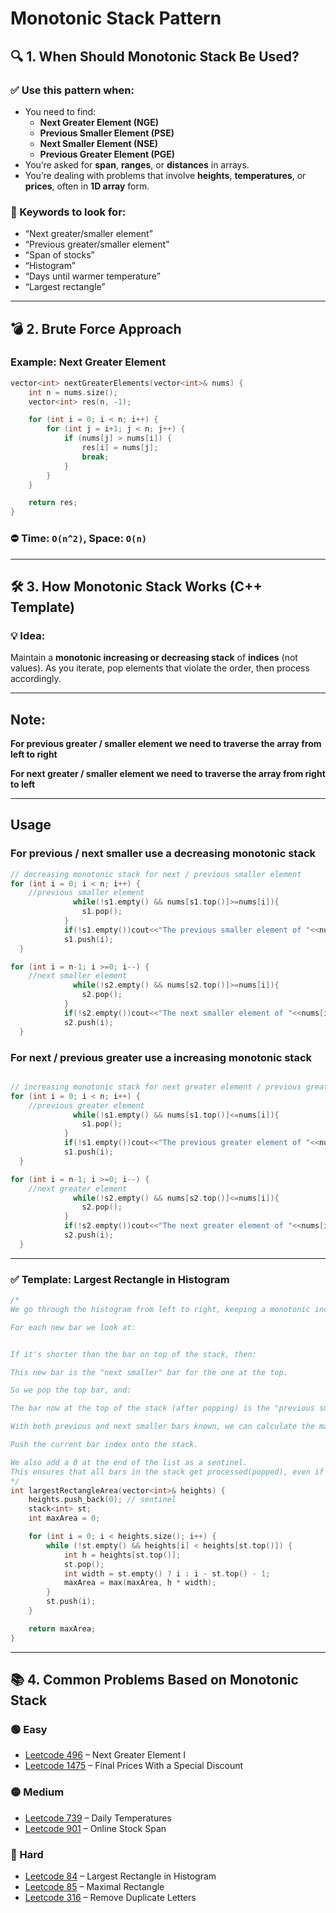 # Monotonic Stack Pattern

## 🔍 1. When Should Monotonic Stack Be Used?

### ✅ Use this pattern when:
- You need to find:
  - **Next Greater Element (NGE)**
  - **Previous Smaller Element (PSE)**
  - **Next Smaller Element (NSE)**
  - **Previous Greater Element (PGE)**
- You’re asked for **span**, **ranges**, or **distances** in arrays.
- You’re dealing with problems that involve **heights**, **temperatures**, or **prices**, often in **1D array** form.

### 🧠 Keywords to look for:
- “Next greater/smaller element”
- “Previous greater/smaller element”
- “Span of stocks”
- “Histogram”
- “Days until warmer temperature”
- “Largest rectangle”

---

## 💣 2. Brute Force Approach

### Example: Next Greater Element

```cpp
vector<int> nextGreaterElements(vector<int>& nums) {
    int n = nums.size();
    vector<int> res(n, -1);

    for (int i = 0; i < n; i++) {
        for (int j = i+1; j < n; j++) {
            if (nums[j] > nums[i]) {
                res[i] = nums[j];
                break;
            }
        }
    }

    return res;
}
```

### ⛔ Time: `O(n^2)`, Space: `O(n)`

---

## 🛠️ 3. How Monotonic Stack Works (C++ Template)

### 💡 Idea:
Maintain a **monotonic increasing or decreasing stack** of **indices** (not values). As you iterate, pop elements that violate the order, then process accordingly.

---

## Note:

**For previous greater / smaller element we need to traverse the array from left to right**

**For next greater / smaller element we need to traverse the array from right to left**

___

## Usage

### For previous / next smaller use a decreasing monotonic stack

```cpp
// decreasing monotonic stack for next / previous smaller element
for (int i = 0; i < n; i++) {
    //previous smaller element
              while(!s1.empty() && nums[s1.top()]>=nums[i]){
                s1.pop();
            }
            if(!s1.empty())cout<<"The previous smaller element of "<<nums[i]<<"is"<<  nums[s1.top()];
            s1.push(i);
  }

for (int i = n-1; i >=0; i--) {
    //next smaller element
              while(!s2.empty() && nums[s2.top()]>=nums[i]){
                s2.pop();
            }
            if(!s2.empty())cout<<"The next smaller element of "<<nums[i]<<"is"<<  nums[s2.top()];
            s2.push(i);
  }
```

### For next / previous greater use a increasing monotonic stack

```cpp

// increasing monotonic stack for next greater element / previous greater element
for (int i = 0; i < n; i++) {
    //previous greater element
              while(!s1.empty() && nums[s1.top()]<=nums[i]){
                s1.pop();
            }
            if(!s1.empty())cout<<"The previous greater element of "<<nums[i]<<"is"<<  nums[s1.top()];
            s1.push(i);
  }

for (int i = n-1; i >=0; i--) {
    //next greater element
              while(!s2.empty() && nums[s2.top()]<=nums[i]){
                s2.pop();
            }
            if(!s2.empty())cout<<"The next greater element of "<<nums[i]<<"is"<<  nums[s2.top()];
            s2.push(i);
  }
```

---

### ✅ Template: Largest Rectangle in Histogram

```cpp
/*
We go through the histogram from left to right, keeping a monotonic increasing stack of indices — that means the heights of the bars at those indices are always in increasing order.

For each new bar we look at:


If it's shorter than the bar on top of the stack, then:

This new bar is the "next smaller" bar for the one at the top.

So we pop the top bar, and:

The bar now at the top of the stack (after popping) is the "previous smaller" for the bar we just removed.

With both previous and next smaller bars known, we can calculate the maximum rectangle area for the popped bar.

Push the current bar index onto the stack.

We also add a 0 at the end of the list as a sentinel.
This ensures that all bars in the stack get processed(popped), even if the histogram ends with increasing heights.
*/
int largestRectangleArea(vector<int>& heights) {
    heights.push_back(0); // sentinel
    stack<int> st;
    int maxArea = 0;

    for (int i = 0; i < heights.size(); i++) {
        while (!st.empty() && heights[i] < heights[st.top()]) {
            int h = heights[st.top()];
            st.pop();
            int width = st.empty() ? i : i - st.top() - 1;
            maxArea = max(maxArea, h * width);
        }
        st.push(i);
    }

    return maxArea;
}
```

---

## 📚 4. Common Problems Based on Monotonic Stack

### 🟢 Easy
- [Leetcode 496](https://leetcode.com/problems/next-greater-element-i/) – Next Greater Element I
- [Leetcode 1475](https://leetcode.com/problems/final-prices-with-a-special-discount-in-a-shop/) – Final Prices With a Special Discount

### 🟡 Medium
- [Leetcode 739](https://leetcode.com/problems/daily-temperatures/) – Daily Temperatures
- [Leetcode 901](https://leetcode.com/problems/online-stock-span/) – Online Stock Span

### 🔴 Hard
- [Leetcode 84](https://leetcode.com/problems/largest-rectangle-in-histogram/) – Largest Rectangle in Histogram
- [Leetcode 85](https://leetcode.com/problems/maximal-rectangle/) – Maximal Rectangle
- [Leetcode 316](https://leetcode.com/problems/remove-duplicate-letters/) – Remove Duplicate Letters

